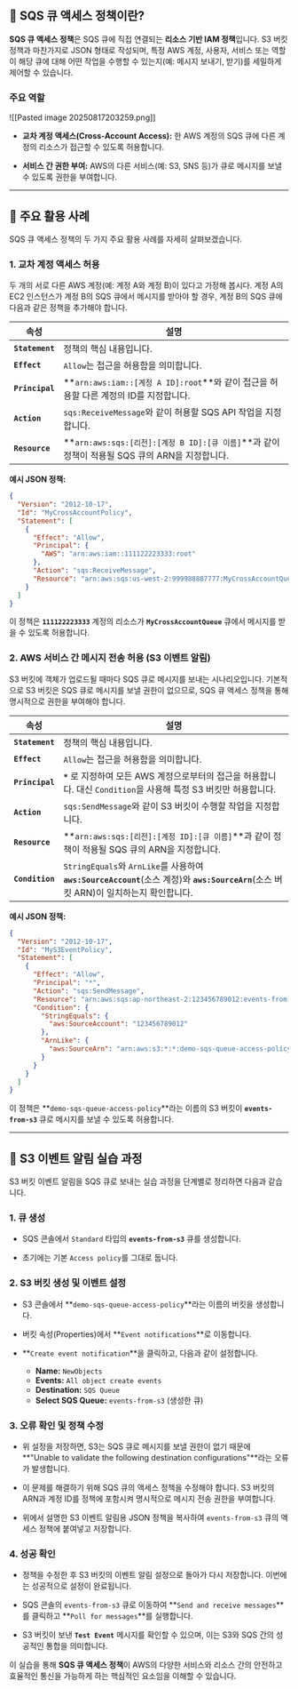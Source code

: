 
## 🔑 SQS 큐 액세스 정책이란?

**SQS 큐 액세스 정책**은 SQS 큐에 직접 연결되는 **리소스 기반 IAM 정책**입니다. S3 버킷 정책과 마찬가지로 JSON 형태로 작성되며, 특정 AWS 계정, 사용자, 서비스 또는 역할이 해당 큐에 대해 어떤 작업을 수행할 수 있는지(예: 메시지 보내기, 받기)를 세밀하게 제어할 수 있습니다.

### 주요 역할

![[Pasted image 20250817203259.png]]

- **교차 계정 액세스(Cross-Account Access):** 한 AWS 계정의 SQS 큐에 다른 계정의 리소스가 접근할 수 있도록 허용합니다.
    
- **서비스 간 권한 부여:** AWS의 다른 서비스(예: S3, SNS 등)가 큐로 메시지를 보낼 수 있도록 권한을 부여합니다.
    

---

## 🔗 주요 활용 사례

SQS 큐 액세스 정책의 두 가지 주요 활용 사례를 자세히 살펴보겠습니다.

### 1. 교차 계정 액세스 허용

두 개의 서로 다른 AWS 계정(예: 계정 A와 계정 B)이 있다고 가정해 봅시다. 계정 A의 EC2 인스턴스가 계정 B의 SQS 큐에서 메시지를 받아야 할 경우, 계정 B의 SQS 큐에 다음과 같은 정책을 추가해야 합니다.

|속성|설명|
|---|---|
|**`Statement`**|정책의 핵심 내용입니다.|
|**`Effect`**|`Allow`는 접근을 허용함을 의미합니다.|
|**`Principal`**|**`arn:aws:iam::[계정 A ID]:root`**와 같이 접근을 허용할 다른 계정의 ID를 지정합니다.|
|**`Action`**|`sqs:ReceiveMessage`와 같이 허용할 SQS API 작업을 지정합니다.|
|**`Resource`**|**`arn:aws:sqs:[리전]:[계정 B ID]:[큐 이름]`**과 같이 정책이 적용될 SQS 큐의 ARN을 지정합니다.|

**예시 JSON 정책:**

```JSON
{
  "Version": "2012-10-17",
  "Id": "MyCrossAccountPolicy",
  "Statement": [
    {
      "Effect": "Allow",
      "Principal": {
        "AWS": "arn:aws:iam::111122223333:root"
      },
      "Action": "sqs:ReceiveMessage",
      "Resource": "arn:aws:sqs:us-west-2:999988887777:MyCrossAccountQueue"
    }
  ]
}
```

이 정책은 **`111122223333`** 계정의 리소스가 **`MyCrossAccountQueue`** 큐에서 메시지를 받을 수 있도록 허용합니다.

### 2. AWS 서비스 간 메시지 전송 허용 (S3 이벤트 알림)

S3 버킷에 객체가 업로드될 때마다 SQS 큐로 메시지를 보내는 시나리오입니다. 기본적으로 S3 버킷은 SQS 큐로 메시지를 보낼 권한이 없으므로, SQS 큐 액세스 정책을 통해 명시적으로 권한을 부여해야 합니다.

|속성|설명|
|---|---|
|**`Statement`**|정책의 핵심 내용입니다.|
|**`Effect`**|`Allow`는 접근을 허용함을 의미합니다.|
|**`Principal`**|**`*`** 로 지정하여 모든 AWS 계정으로부터의 접근을 허용합니다. 대신 `Condition`을 사용해 특정 S3 버킷만 허용합니다.|
|**`Action`**|`sqs:SendMessage`와 같이 S3 버킷이 수행할 작업을 지정합니다.|
|**`Resource`**|**`arn:aws:sqs:[리전]:[계정 ID]:[큐 이름]`**과 같이 정책이 적용될 SQS 큐의 ARN을 지정합니다.|
|**`Condition`**|`StringEquals`와 `ArnLike`를 사용하여 **`aws:SourceAccount`**(소스 계정)와 **`aws:SourceArn`**(소스 버킷 ARN)이 일치하는지 확인합니다.|

**예시 JSON 정책:**

```JSON
{
  "Version": "2012-10-17",
  "Id": "MyS3EventPolicy",
  "Statement": [
    {
      "Effect": "Allow",
      "Principal": "*",
      "Action": "sqs:SendMessage",
      "Resource": "arn:aws:sqs:ap-northeast-2:123456789012:events-from-s3",
      "Condition": {
        "StringEquals": {
          "aws:SourceAccount": "123456789012"
        },
        "ArnLike": {
          "aws:SourceArn": "arn:aws:s3:*:*:demo-sqs-queue-access-policy"
        }
      }
    }
  ]
}
```

이 정책은 **`demo-sqs-queue-access-policy`**라는 이름의 S3 버킷이 **`events-from-s3`** 큐로 메시지를 보낼 수 있도록 허용합니다.

---

## 🧪 S3 이벤트 알림 실습 과정

S3 버킷 이벤트 알림을 SQS 큐로 보내는 실습 과정을 단계별로 정리하면 다음과 같습니다.

### 1. 큐 생성

- SQS 콘솔에서 `Standard` 타입의 **`events-from-s3`** 큐를 생성합니다.
    
- 초기에는 기본 `Access policy`를 그대로 둡니다.
    

### 2. S3 버킷 생성 및 이벤트 설정

- S3 콘솔에서 **`demo-sqs-queue-access-policy`**라는 이름의 버킷을 생성합니다.
    
- 버킷 속성(Properties)에서 **`Event notifications`**로 이동합니다.
    
- **`Create event notification`**을 클릭하고, 다음과 같이 설정합니다.
    - **Name:** `NewObjects`
    - **Events:** `All object create events`
    - **Destination:** `SQS Queue`
    - **Select SQS Queue:** `events-from-s3` (생성한 큐)

### 3. 오류 확인 및 정책 수정

- 위 설정을 저장하면, S3는 SQS 큐로 메시지를 보낼 권한이 없기 때문에 **"Unable to validate the following destination configurations"**라는 오류가 발생합니다.

- 이 문제를 해결하기 위해 SQS 큐의 액세스 정책을 수정해야 합니다. S3 버킷의 ARN과 계정 ID를 정책에 포함시켜 명시적으로 메시지 전송 권한을 부여합니다.

- 위에서 설명한 S3 이벤트 알림용 JSON 정책을 복사하여 `events-from-s3` 큐의 액세스 정책에 붙여넣고 저장합니다.


### 4. 성공 확인

- 정책을 수정한 후 S3 버킷의 이벤트 알림 설정으로 돌아가 다시 저장합니다. 이번에는 성공적으로 설정이 완료됩니다.

- SQS 콘솔의 `events-from-s3` 큐로 이동하여 **`Send and receive messages`**를 클릭하고 **`Poll for messages`**를 실행합니다.

- S3 버킷이 보낸 **`Test Event`** 메시지를 확인할 수 있으며, 이는 S3와 SQS 간의 성공적인 통합을 의미합니다.


이 실습을 통해 **SQS 큐 액세스 정책**이 AWS의 다양한 서비스와 리소스 간의 안전하고 효율적인 통신을 가능하게 하는 핵심적인 요소임을 이해할 수 있습니다.